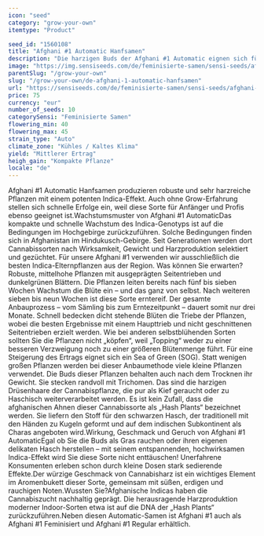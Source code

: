 ```yaml
---
icon: "seed"
category: "grow-your-own"
itemtype: "Product"

seed_id: "1560108"
title: "Afghani #1 Automatic Hanfsamen"
description: "Die harzigen Buds der Afghani #1 Automatic eignen sich für die Herstellung von Haschisch. Anfänger sollten den sedierenden Effekt nicht unterschätzen."
image: "https://img.sensiseeds.com/de/feminisierte-samen/sensi-seeds/afghani-1-automatic-image.png"
parentSlug: "/grow-your-own"
slug: "/grow-your-own/de-afghani-1-automatic-hanfsamen"
url: "https://sensiseeds.com/de/feminisierte-samen/sensi-seeds/afghani-1-automatic?a_aid=cannastore"
price: 75
currency: "eur"
number_of_seeds: 10
categorySensi: "Feminisierte Samen"
flowering_min: 40
flowering_max: 45
strain_type: "Auto"
climate_zone: "Kühles / Kaltes Klima"
yield: "Mittlerer Ertrag"
heigh_gain: "Kompakte Pflanze"
locale: "de"
---
```

Afghani #1 Automatic Hanfsamen produzieren robuste und sehr harzreiche Pflanzen mit einem potenten Indica-Effekt. Auch ohne Grow-Erfahrung stellen sich schnelle Erfolge ein, weil diese Sorte für Anfänger und Profis ebenso geeignet ist.Wachstumsmuster von Afghani #1 AutomaticDas kompakte und schnelle Wachstum des Indica-Genotyps ist auf die Bedingungen im Hochgebirge zurückzuführen. Solche Bedingungen finden sich in Afghanistan im Hindukusch-Gebirge. Seit Generationen werden dort Cannabissorten nach Wirksamkeit, Gewicht und Harzproduktion selektiert und gezüchtet. Für unsere Afghani #1 verwenden wir ausschließlich die besten Indica-Elternpflanzen aus der Region. Was können Sie erwarten? Robuste, mittelhohe Pflanzen mit ausgeprägten Seitentrieben und dunkelgrünen Blättern. Die Pflanzen leiten bereits nach fünf bis sieben Wochen Wachstum die Blüte ein – und das ganz von selbst. Nach weiteren sieben bis neun Wochen ist diese Sorte erntereif. Der gesamte Anbauprozess – vom Sämling bis zum Erntezeitpunkt – dauert somit nur drei Monate. Schnell bedecken dicht stehende Blüten die Triebe der Pflanzen, wobei die besten Ergebnisse mit einem Haupttrieb und nicht geschnittenen Seitentrieben erzielt werden. Wie bei anderen selbstblühenden Sorten sollten Sie die Pflanzen nicht „köpfen“, weil „Topping“ weder zu einer besseren Verzweigung noch zu einer größeren Blütenmenge führt. Für eine Steigerung des Ertrags eignet sich ein Sea of Green (SOG). Statt wenigen großen Pflanzen werden bei dieser Anbaumethode viele kleine Pflanzen verwendet. Die Buds dieser Pflanzen behalten auch nach dem Trocknen ihr Gewicht. Sie stecken randvoll mit Trichomen. Das sind die harzigen Drüsenhaare der Cannabispflanze, die pur als Kief geraucht oder zu Haschisch weiterverarbeitet werden. Es ist kein Zufall, dass die afghanischen Ahnen dieser Cannabissorte als „Hash Plants“ bezeichnet werden. Sie liefern den Stoff für den schwarzen Hasch, der traditionell mit den Händen zu Kugeln geformt und auf dem indischen Subkontinent als Charas angeboten wird.Wirkung, Geschmack und Geruch von Afghani #1 AutomaticEgal ob Sie die Buds als Gras rauchen oder ihren eigenen delikaten Hasch herstellen – mit seinem entspannenden, hochwirksamen Indica-Effekt wird Sie diese Sorte nicht enttäuschen! Unerfahrene Konsumenten erleben schon durch kleine Dosen stark sedierende Effekte.Der würzige Geschmack von Cannabisharz ist ein wichtiges Element im Aromenbukett dieser Sorte, gemeinsam mit süßen, erdigen und rauchigen Noten.Wussten Sie?Afghanische Indicas haben die Cannabiszucht nachhaltig geprägt. Die herausragende Harzproduktion moderner Indoor-Sorten etwa ist auf die DNA der „Hash Plants“ zurückzuführen.Neben diesen Automatic-Samen ist Afghani #1 auch als Afghani #1 Feminisiert und Afghani #1 Regular erhältlich.
